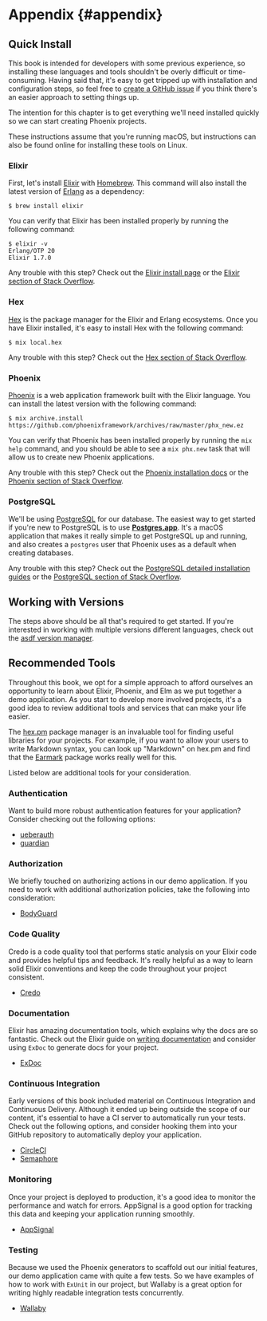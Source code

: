 # Appendix {#appendix}

## Quick Install

This book is intended for developers with some previous experience, so
installing these languages and tools shouldn't be overly difficult or
time-consuming. Having said that, it's easy to get tripped up with installation
and configuration steps, so feel free to
[create a GitHub issue](https://github.com/elixir-elm-tutorial/elixir-elm-tutorial-book/issues)
if you think there's an easier approach to setting things up.

The intention for this chapter is to get everything we'll need installed
quickly so we can start creating Phoenix projects.

These instructions assume that you're running macOS, but instructions can also
be found online for installing these tools on Linux.

### Elixir

First, let's install [Elixir](https://elixir-lang.org) with
[Homebrew](https://brew.sh). This command will also install the latest version
of [Erlang](https://www.erlang.org) as a dependency:

```shell
$ brew install elixir
```

You can verify that Elixir has been installed properly by running the following
command:

```shell
$ elixir -v
Erlang/OTP 20
Elixir 1.7.0
```

Any trouble with this step? Check out the
[Elixir install page](https://elixir-lang.org/install.html) or the
[Elixir section of Stack Overflow](https://stackoverflow.com/questions/tagged/elixir).

### Hex

[Hex](https://hex.pm) is the package manager for the Elixir and Erlang
ecosystems. Once you have Elixir installed, it's easy to install Hex with the
following command:

```shell
$ mix local.hex
```

Any trouble with this step? Check out the
[Hex section of Stack Overflow](https://stackoverflow.com/questions/tagged/hex-pm).

### Phoenix

[Phoenix](http://phoenixframework.org) is a web application framework built
with the Elixir language. You can install the latest version with the following
command:

```shell
$ mix archive.install https://github.com/phoenixframework/archives/raw/master/phx_new.ez
```

You can verify that Phoenix has been installed properly by running the
`mix help` command, and you should be able to see a `mix phx.new` task that will
allow us to create new Phoenix applications.

Any trouble with this step? Check out the
[Phoenix installation docs](https://hexdocs.pm/phoenix/installation.html) or the
[Phoenix section of Stack Overflow](https://stackoverflow.com/questions/tagged/phoenix-framework).

### PostgreSQL

We'll be using [PostgreSQL](https://www.postgresql.org) for our database. The
easiest way to get started if you're new to PostgreSQL is to use
[**Postgres.app**](https://postgresapp.com). It's a macOS application that
makes it really simple to get PostgreSQL up and running, and also creates a
`postgres` user that Phoenix uses as a default when creating databases.

Any trouble with this step? Check out the
[PostgreSQL detailed installation guides](https://wiki.postgresql.org/wiki/Detailed_installation_guides)
or the [PostgreSQL section of Stack Overflow](https://stackoverflow.com/questions/tagged/postgresql).

## Working with Versions

The steps above should be all that's required to get started. If you're
interested in working with multiple versions different languages,
check out the [asdf version manager](https://github.com/asdf-vm/asdf).

## Recommended Tools

Throughout this book, we opt for a simple approach to afford ourselves an
opportunity to learn about Elixir, Phoenix, and Elm as we put together a demo
application. As you start to develop more involved projects, it's a good idea
to review additional tools and services that can make your life easier.

The [hex.pm](https://hex.pm) package manager is an invaluable tool for finding
useful libraries for your projects. For example, if you want to allow your
users to write Markdown syntax, you can look up "Markdown" on hex.pm and find
that the [Earmark](https://github.com/pragdave/earmark) package works really
well for this.

Listed below are additional tools for your consideration.

### Authentication

Want to build more robust authentication features for your application?
Consider checking out the following options:

- [ueberauth](https://github.com/ueberauth/ueberauth)
- [guardian](https://github.com/ueberauth/guardian)

### Authorization

We briefly touched on authorizing actions in our demo application. If you need
to work with additional authorization policies, take the following into
consideration:

- [BodyGuard](https://github.com/schrockwell/bodyguard)

### Code Quality

Credo is a code quality tool that performs static analysis on your Elixir code
and provides helpful tips and feedback. It's really helpful as a way to learn
solid Elixir conventions and keep the code throughout your project consistent.

- [Credo](https://github.com/rrrene/credo)

### Documentation

Elixir has amazing documentation tools, which explains why the docs are so
fantastic. Check out the Elixir guide on
[writing documentation](https://hexdocs.pm/elixir/writing-documentation.html)
and consider using `ExDoc` to generate docs for your project.

- [ExDoc](https://github.com/elixir-lang/ex_doc)

### Continuous Integration

Early versions of this book included material on Continuous Integration and
Continuous Delivery. Although it ended up being outside the scope of our
content, it's essential to have a CI server to automatically run your tests.
Check out the following options, and consider hooking them into your GitHub
repository to automatically deploy your application.

- [CircleCI](https://circleci.com)
- [Semaphore](https://semaphoreci.com)

### Monitoring

Once your project is deployed to production, it's a good idea to monitor the
performance and watch for errors. AppSignal is a good option for tracking this
data and keeping your application running smoothly.

- [AppSignal](https://appsignal.com/elixir)

### Testing

Because we used the Phoenix generators to scaffold out our initial features,
our demo application came with quite a few tests. So we have examples of how
to work with `ExUnit` in our project, but Wallaby is a great option for writing
highly readable integration tests concurrently.

- [Wallaby](https://github.com/keathley/wallaby)
